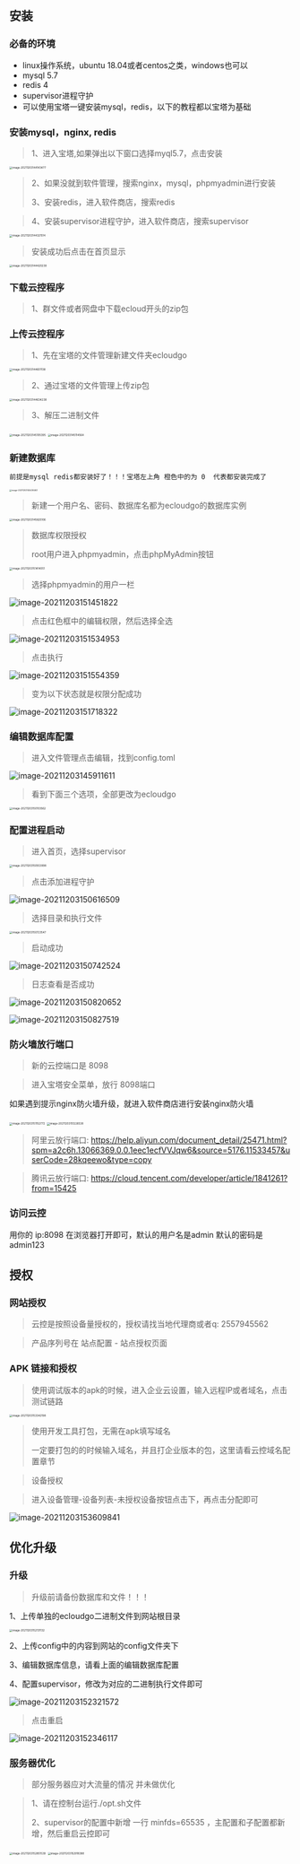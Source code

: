 

## 安装

### 必备的环境

- linux操作系统，ubuntu 18.04或者centos之类，windows也可以
- mysql 5.7
- redis 4
- supervisor进程守护
- 可以使用宝塔一键安装mysql，redis，以下的教程都以宝塔为基础



### 安装mysql，nginx, redis

> 1、进入宝塔,如果弹出以下窗口选择myql5.7，点击安装

<img src="/docs/zh-cn/ecloud2/images/image-20211203144143477.png" alt="image-20211203144143477" style="zoom: 33%;" />

> 2、如果没就到软件管理，搜索nginx，mysql，phpmyadmin进行安装
>
> 3、安装redis，进入软件商店，搜索redis

> 4、安装supervisor进程守护，进入软件商店，搜索supervisor
>
> 

<img src="/docs/zh-cn/ecloud2/images/image-20211203144321514.png" alt="image-20211203144321514" style="zoom:33%;" />

> 安装成功后点击在首页显示



<img src="/docs/zh-cn/ecloud2/images/image-20211203144420239.png" alt="image-20211203144420239" style="zoom:33%;" />

###

### 下载云控程序

> 1、群文件或者网盘中下载ecloud开头的zip包

### 上传云控程序

> 1、先在宝塔的文件管理新建文件夹ecloudgo

<img src="/docs/zh-cn/ecloud2/images/image-20211203144601138.png" alt="image-20211203144601138" style="zoom:33%;" />





> 2、通过宝塔的文件管理上传zip包

<img src="/docs/zh-cn/ecloud2/images/image-20211203144634238.png" alt="image-20211203144634238" style="zoom:33%;" />



> 3、解压二进制文件

<img src="/docs/zh-cn/ecloud2/images/image-20211203145105395.png" alt="image-20211203145105395" style="zoom:33%;" />

<img src="/docs/zh-cn/ecloud2/images/image-20211203145114564.png" alt="image-20211203145114564" style="zoom:33%;" />



### 新建数据库

```xml
前提是mysql redis都安装好了！！！宝塔左上角 橙色中的为 0  代表都安装完成了
```

<img src="/docs/zh-cn/ecloud2/images/image-20211203145436463.png" alt="image-20211203145436463" style="zoom:25%;" />



> 新建一个用户名、密码、数据库名都为ecloudgo的数据库实例



<img src="/docs/zh-cn/ecloud2/images/image-20211203145825106.png" alt="image-20211203145825106" style="zoom:33%;" />



> 数据库权限授权
>
> root用户进入phpmyadmin，点击phpMyAdmin按钮



<img src="/docs/zh-cn/ecloud2/images/image-20211203151414051.png" alt="image-20211203151414051" style="zoom:33%;" />



> 选择phpmyadmin的用户一栏

![image-20211203151451822](/docs/zh-cn/ecloud2/images/image-20211203151451822.png)

> 点击红色框中的编辑权限，然后选择全选

![image-20211203151534953](/docs/zh-cn/ecloud2/images/image-20211203151534953.png)

> 点击执行

![image-20211203151554359](/docs/zh-cn/ecloud2/images/image-20211203151554359.png)

> 变为以下状态就是权限分配成功

![image-20211203151718322](/docs/zh-cn/ecloud2/images/image-20211203151718322.png)

### 编辑数据库配置

> 进入文件管理点击编辑，找到config.toml

![image-20211203145911611](/docs/zh-cn/ecloud2/images/image-20211203145911611.png)

> 看到下面三个选项，全部更改为ecloudgo

<img src="/docs/zh-cn/ecloud2/images/image-20211203150103562.png" alt="image-20211203150103562" style="zoom:33%;" />



### 配置进程启动

> 进入首页，选择supervisor



<img src="/docs/zh-cn/ecloud2/images/image-20211203150553998.png" alt="image-20211203150553998" style="zoom:33%;" />

> 点击添加进程守护



![image-20211203150616509](/docs/zh-cn/ecloud2/images/image-20211203150616509.png)

> 选择目录和执行文件

<img src="/docs/zh-cn/ecloud2/images/image-20211203150723547.png" alt="image-20211203150723547" style="zoom:33%;" />

> 启动成功

![image-20211203150742524](/docs/zh-cn/ecloud2/images/image-20211203150742524.png)

> 日志查看是否成功

![image-20211203150820652](/docs/zh-cn/ecloud2/images/image-20211203150820652.png)

![image-20211203150827519](/docs/zh-cn/ecloud2/images/image-20211203150827519.png)



### 防火墙放行端口

> 新的云控端口是 8098

> 进入宝塔安全菜单，放行 8098端口

如果遇到提示nginx防火墙升级，就进入软件商店进行安装nginx防火墙

<img src="/docs/zh-cn/ecloud2/images/image-20211203151152772.png" alt="image-20211203151152772" style="zoom:33%;" />

<img src="/docs/zh-cn/ecloud2/images/image-20211203151226538.png" alt="image-20211203151226538" style="zoom:33%;" />



> 阿里云放行端口:  https://help.aliyun.com/document_detail/25471.html?spm=a2c6h.13066369.0.0.1eec1ecfVVJqw6&source=5176.11533457&userCode=28kqeewo&type=copy

> 腾讯云放行端口:  https://cloud.tencent.com/developer/article/1841261?from=15425



### 访问云控

用你的 ip:8098 在浏览器打开即可，默认的用户名是admin 默认的密码是 admin123





## 授权



### 网站授权

> 云控是按照设备量授权的，授权请找当地代理商或者q: 2557945562

> 产品序列号在 站点配置 - 站点授权页面

### APK 链接和授权

> 使用调试版本的apk的时候，进入企业云设置，输入远程IP或者域名，点击测试链路

<img src="/docs/zh-cn/ecloud2/images/image-20211203153342198.png" alt="image-20211203153342198" style="zoom:33%;" />

> 使用开发工具打包，无需在apk填写域名
>
> 一定要打包的的时候输入域名，并且打企业版本的包，这里请看云控域名配置章节

> 设备授权

>  进入设备管理-设备列表-未授权设备按钮点击下，再点击分配即可

![image-20211203153609841](/docs/zh-cn/ecloud2/images/image-20211203153609841.png)



## 优化升级

### 升级

> 升级前请备份数据库和文件！！！

1、上传单独的ecloudgo二进制文件到网站根目录

<img src="/docs/zh-cn/ecloud2/images/image-20211203152131132.png" alt="image-20211203152131132" style="zoom:33%;" />

2、上传config中的内容到网站的config文件夹下

3、编辑数据库信息，请看上面的编辑数据库配置

4、配置supervisor，修改为对应的二进制执行文件即可

![image-20211203152321572](/docs/zh-cn/ecloud2/images/image-20211203152321572.png)

> 点击重启

![image-20211203152346117](/docs/zh-cn/ecloud2/images/image-20211203152346117.png)







### 服务器优化

>  部分服务器应对大流量的情况 并未做优化

> 1、请在控制台运行./opt.sh文件
>
> 2、supervisor的配置中新增 一行 minfds=65535 ，主配置和子配置都新增，然后重启云控即可

<img src="/docs/zh-cn/ecloud2/images/image-20211203152851539.png" alt="image-20211203152851539" style="zoom:33%;" />

<img src="/docs/zh-cn/ecloud2/images/image-20211203152918388.png" alt="image-20211203152918388" style="zoom:33%;" />

